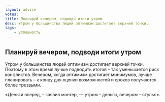 ```yaml
---
layout: advice
votes:
title: Планируй вечером, подводи итоги утром
desc: Утром у большинства людей оптимизм достигает верхней точки.
tags:
    - успешность
---
```


## Планируй вечером, подводи итоги утром

Утром у большинства людей оптимизм достигает верхней точки. Поэтому в этом время лучше подводить итогов – так уменьшается риск конфликтов. Вечером, когда оптимизм достигает минимумов, лучше планировать – к концу дня оценки возможностей и сроков получаются более трезвыми.

«Деньги вперед, – заявил монтер, — утром – деньги, вечером – стулья».
